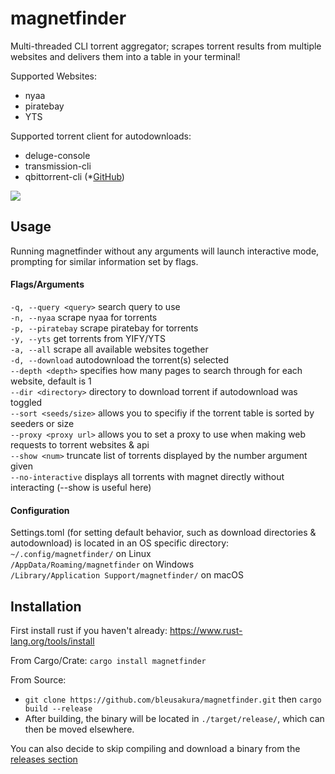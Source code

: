 # magnetfinder
Multi-threaded CLI torrent aggregator; scrapes torrent results from multiple websites and delivers them into a table in your terminal!

Supported Websites:
- nyaa 
- piratebay
- YTS

Supported torrent client for autodownloads:
- deluge-console
- transmission-cli
- qbittorrent-cli (*[GitHub](https://github.com/ludviglundgren/qbittorrent-cli))

![](https://i.imgur.com/piuGz7w.png)

## Usage

Running magnetfinder without any arguments will launch interactive mode, prompting for similar information set by flags.

#### Flags/Arguments<br>
```-q, --query <query>``` search query to use<br>
```-n, --nyaa``` scrape nyaa for torrents<br>
```-p, --piratebay``` scrape piratebay for torrents<br>
```-y, --yts``` get torrents from YIFY/YTS<br>
```-a, --all``` scrape all available websites together<br>
```-d, --download``` autodownload the torrent(s) selected<br>
```--depth <depth>```  specifies how many pages to search through for each website, default is 1<br>
```--dir <directory>``` directory to download torrent if autodownload was toggled<br>
```--sort <seeds/size>``` allows you to specifiy if the torrent table is sorted by seeders or size<br>
```--proxy <proxy url>``` allows you to set a proxy to use when making web requests to torrent websites & api<br>
```--show <num>``` truncate list of torrents displayed by the number argument given<br>
```--no-interactive``` displays all torrents with magnet directly without interacting (--show is useful here)
  
#### Configuration

Settings.toml (for setting default behavior, such as download directories & autodownload) is located in an OS specific directory:<br>
```~/.config/magnetfinder/``` on Linux<br>
```/AppData/Roaming/magnetfinder``` on Windows<br>
```/Library/Application Support/magnetfinder/``` on macOS<br>
  

## Installation
First install rust if you haven't already: https://www.rust-lang.org/tools/install<br>

From Cargo/Crate: ```cargo install magnetfinder```<br>

From Source: 
- ```git clone https://github.com/bleusakura/magnetfinder.git``` then ```cargo build --release```
- After building, the binary will be located in ```./target/release/```, which can then be moved elsewhere.

You can also decide to skip compiling and download a binary from the [releases section](https://github.com/bleusakura/magnetfinder/releases)
